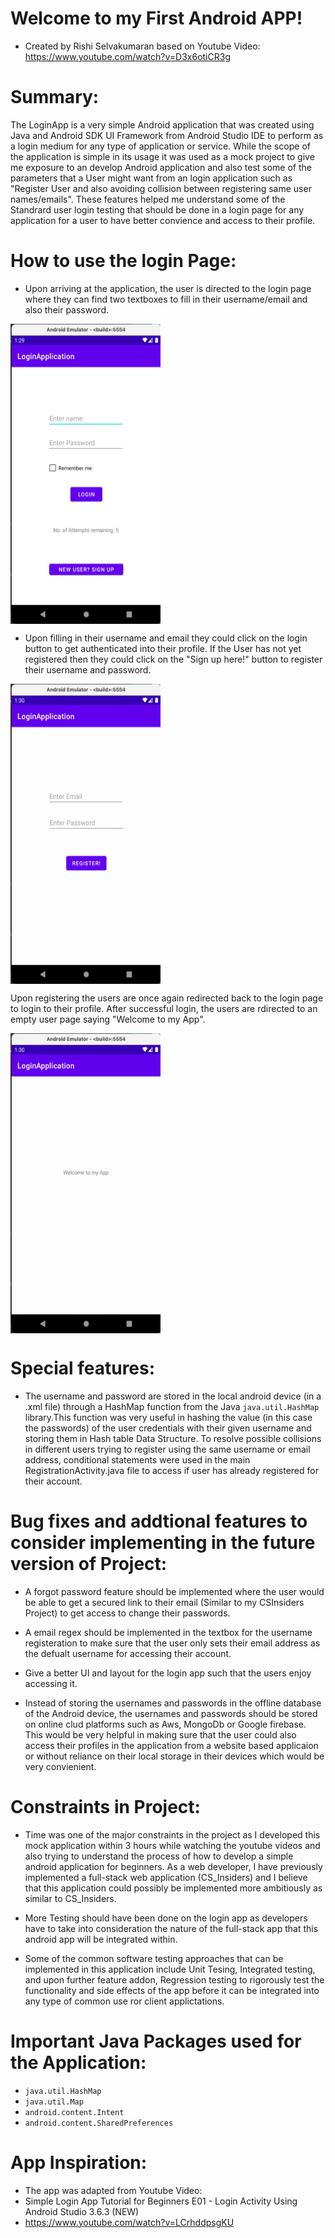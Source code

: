 
# Welcome to my First Android APP!

* Created by Rishi Selvakumaran based on Youtube Video: https://www.youtube.com/watch?v=D3x6otiCR3g

# Summary:

The LoginApp is a very simple Android application that was created using Java and Android SDK UI Framework from Android Studio IDE to perform as a login medium for any type of application or service. While the scope of the application is simple in its usage it was used as a mock project to give me exposure to an develop Android application and also test some of the parameters that a User might want from an login application such as "Register User and also avoiding collision between registering same user names/emails". These features helped me understand some of the Standrard user login testing that should be done in a login page for any application for a user to have better convience and access to their profile. 

# How to use the login Page:

- Upon arriving at the application, the user is directed to the login page where they can find two textboxes to fill in their username/email and also their password. 

<a href="url"><img src="https://github.com/rishiselvakumaran98/LoginApp/blob/main/img/MainPage.png" align="center" height="480" width="240" ></a>


- Upon filling in their username and email they could click on the login button to get authenticated into their profile. If the User has not yet registered then they could click on the "Sign up here!" button to register their username and password.


<a href="url"><img src="https://github.com/rishiselvakumaran98/LoginApp/blob/main/img/RegisterPage.png" align="center" height="480" width="240" ></a>


Upon registering the users are once again redirected back to the login page to login to their profile. After successful login, the users are rdirected to an empty user page saying "Welcome to my App".


<a href="url"><img src="https://github.com/rishiselvakumaran98/LoginApp/blob/main/img/UserPage.png" align="center" height="480" width="240" ></a>



# Special features:
- The username and password are stored in the local android device (in a .xml file) through a HashMap function from the Java `java.util.HashMap` library.This function was very useful in hashing the value (in this case the passwords) of the user credentials with their given username and storing them in Hash table Data Structure. To resolve possible collisions in different users trying to register using the same username or email address, conditional statements were used in the main RegistrationActivity.java file to access if user has already registered for their account.

# Bug fixes and addtional features to consider implementing in the future version of Project:

- A forgot password feature should be implemented where the user would be able to get a secured link to their email (Similar to my CSInsiders Project) to get access to change their passwords.

- A email regex should be implemented in the textbox for the username registeration to make sure that the user only sets their email address as the defualt username for accessing their account.

- Give a better UI and layout for the login app such that the users enjoy accessing it.

- Instead of storing the usernames and passwords in the offline database of the Android device, the usernames and passwords should be stored on online clud platforms such as Aws, MongoDb or Google firebase. This would be very helpful in making sure that the user could also access their profiles in the application from a website based applicaion or without reliance on their local storage in their devices which would be very convienient.

# Constraints in Project:

- Time was one of the major constraints in the project as I developed this mock application within 3 hours while watching the youtube videos and also trying to understand the process of how to develop a simple android application for beginners. As a web developer, I have previously implemented a full-stack web application (CS_Insiders) and I believe that this application could possibly be implemented more ambitiously as similar to CS_Insiders.

- More Testing should have been done on the login app as developers have to take into consideration the nature of the full-stack app that this android app will be integrated within.

- Some of the common software testing approaches that can be implemented in this application include Unit Tesing, Integrated testing, and upon further feature addon, Regression testing to rigorously test the functionality and side effects of the app before it can be integrated into any type of common use ror client applictations.


# Important Java Packages used for the Application:

- `java.util.HashMap`
- `java.util.Map`
- `android.content.Intent`
- `android.content.SharedPreferences`

# App Inspiration:
* The app was adapted from Youtube Video: 
* Simple Login App Tutorial for Beginners E01 - Login Activity Using Android Studio 3.6.3 (NEW)
* https://www.youtube.com/watch?v=LCrhddpsgKU

